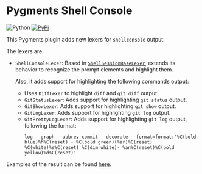 # Pygments Shell Console
![Python](https://img.shields.io/badge/python-3670A0?style=for-the-badge&logo=python&logoColor=ffdd54)
[![PyPi](https://img.shields.io/badge/pypi-3775A9?style=for-the-badge&logo=pypi&logoColor=white)](https://pypi.org/project/pygments-shell-console/)

This Pygments plugin adds new lexers for `shellconsole` output.

The lexers are:
- `ShellConsoleLexer`: Based in [`ShellSessionBaseLexer`](https://github.com/pygments/pygments/blob/master/pygments/lexers/shell.py#L151C7-L151C28),
    extends its behavior to recognize the prompt elements and highlight them.

    Also, it adds support for highlighting the following commands output:
    - Uses `DiffLexer` to highlight `diff` and `git diff` output.
    - `GitStatusLexer`: Adds support for highlighting `git status` output.
    - `GitShowLexer`: Adds support for highlighting `git show` output.
    - `GitLogLexer`: Adds support for highlighting `git log` output.
    - `GitPrettyLogLexer`: Adds support for highlighting `git log` output, following the format:
        ```
        log --graph --abbrev-commit --decorate --format=format:'%C(bold blue)%h%C(reset) - %C(bold green)(%ar)%C(reset) %C(white)%s%C(reset) %C(dim white)- %an%C(reset)%C(bold yellow)%d%C(reset)'
        ```

Examples of the result can be found [here](https://joapuiib.github.io/mkdocs-material-joapuiib/features/code_blocks/#shell-block).
